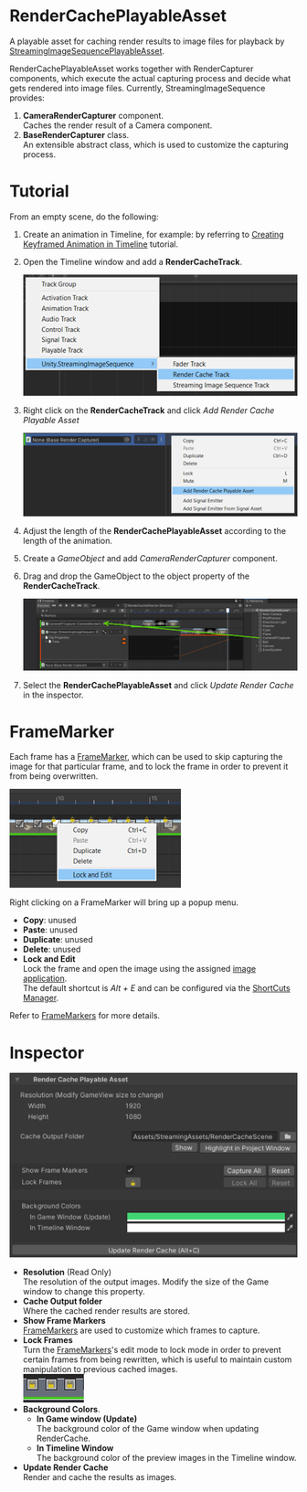 # RenderCachePlayableAsset

A playable asset for caching render results to image files for playback by 
[StreamingImageSequencePlayableAsset](StreamingImageSequencePlayableAsset.md).

RenderCachePlayableAsset works together with RenderCapturer components, which execute the actual capturing process and
decide what gets rendered into image files. Currently, StreamingImageSequence provides: 
1. **CameraRenderCapturer** component.   
   Caches the render result of a Camera component.
1. **BaseRenderCapturer** class.  
   An extensible abstract class, which is used to customize the capturing process.




# Tutorial 

From an empty scene, do the following:

1. Create an animation in Timeline, for example: by referring to
   [Creating Keyframed Animation in Timeline](https://learn.unity.com/tutorial/creating-keyframed-animation-in-timeline) tutorial.

1. Open the Timeline window and add a **RenderCacheTrack**.
 
   ![AddRenderCacheTrack](../images/AddRenderCacheTrack.png)
   
1. Right click on the **RenderCacheTrack** and click *Add Render Cache Playable Asset*
 
   ![AddRenderCachePlayableAsset](../images/AddRenderCachePlayableAsset.png)

1. Adjust the length of the **RenderCachePlayableAsset** according to the length of the animation.

1. Create a *GameObject* and add *CameraRenderCapturer* component.

1. Drag and drop the GameObject to the object property of the **RenderCacheTrack**.

   ![AssignRenderCapturer](../images/AssignRenderCapturer.png)

1. Select the **RenderCachePlayableAsset** and click *Update Render Cache* in the inspector.

# FrameMarker

Each frame has a [FrameMarker](FrameMarkers.md), 
which can be used to skip capturing the image for that particular frame, 
and to lock the frame in order to prevent it from being overwritten.

![FrameMarker](../images/RenderCache_FrameMarker.png)

Right clicking on a FrameMarker will bring up a popup menu.
* **Copy**: unused
* **Paste**: unused
* **Duplicate**: unused
* **Delete**: unused
* **Lock and Edit**  
  Lock the frame and open the image using the assigned [image application](https://docs.unity3d.com/Manual/Preferences.html#External-Tools).  
  The default shortcut is *Alt + E* and can be configured via the [ShortCuts Manager](https://docs.unity3d.com/Manual/UnityHotkeys.html).  

Refer to [FrameMarkers](FrameMarkers.md) for more details. 


# Inspector

![RenderCachePlayableAsset](../images/RenderCachePlayableAssetInspector.png)

* **Resolution** (Read Only)  
  The resolution of the output images. Modify the size of the Game window to change this property.
* **Cache Output folder**  
  Where the cached render results are stored.
* **Show Frame Markers**  
  [FrameMarkers](FrameMarkers.md) are used to customize which frames to capture. 
* **Lock Frames**  
  Turn the [FrameMarkers](FrameMarkers.md)'s edit mode to lock mode 
  in order to prevent certain frames 
  from being rewritten, which is useful to maintain custom manipulation 
  to previous cached images.  
  ![RenderCache_LockFrames](../images/RenderCache_LockFrames.png)
* **Background Colors**.  
  * **In Game window (Update)**  
    The background color of the Game window when updating RenderCache.    
  * **In Timeline Window**  
    The background color of the preview images in the Timeline window.    
* **Update Render Cache**  
  Render and cache the results as images.


